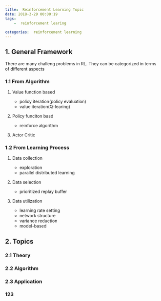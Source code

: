 ```yaml
---
title:  Reinforcement Learning Topic 
date: 2018-3-29 00:00:19
tags:
    -  reinforcement learing
  
categories:  reinforcement learning
---
```


<link rel="stylesheet" type="text/css" href="/auto_index.css" />

## 1. General Framework

 There are many challeng problems in RL. They can be categorized in terms of different aspects
 
### 1.1 From Algorithm 

 1. Value function based

	 - policy iteration(policy evaluation)
	 - value iteration(Q-learing)

 2. Policy funciton basd

 	 - reinforce algorithm

 3. Actor Critic

### 1.2 From Learning Process

  1. Data collection
        * exploration
        * parallel distributed learning
    
  2. Data selection

      * prioritized replay buffer

  3. Data utilization
      
     * learning rate setting
     * network structure
     * variance reduction
     * model-based


## 2. Topics 

### 2.1 Theory

### 2.2 Algorithm

### 2.3 Application
### 123



    
